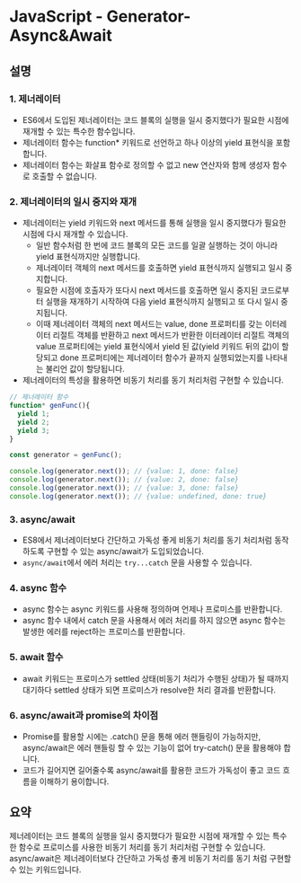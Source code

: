 # JavaScript - Generator-Async&Await

## 설명

### 1. 제너레이터

- ES6에서 도입된 제너레이터는 코드 블록의 실행을 일시 중지했다가 필요한 시점에 재개할 수 있는 특수한 함수입니다.
- 제너레이터 함수는 function* 키워드로 선언하고 하나 이상의 yield 표현식을 포함합니다.
- 제너레이터 함수는 화살표 함수로 정의할 수 없고 new 연산자와 함께 생성자 함수로 호출할 수 없습니다.

### 2. 제너레이터의 일시 중지와 재개

- 제너레이터는 yield 키워드와 next 메서드를 통해 실행을 일시 중지했다가 필요한 시점에 다시 재개할 수 있습니다.
  - 일반 함수처럼 한 번에 코드 블록의 모든 코드를 일괄 실행하는 것이 아니라 yield 표현식까지만 실행합니다.
  - 제너레이터 객체의 next 메서드를 호출하면 yield 표현식까지 실행되고 일시 중지합니다.
  - 필요한 시점에 호출자가 또다시 next 메서드를 호출하면 일시 중지된 코드로부터 실행을 재개하기 시작하여 다음 yield 표현식까지 실행되고 또 다시 일시 중지됩니다.
  - 이때 제너레이터 객체의 next 메서드는 value, done 프로퍼티를 갖는 이터레이터 리절트 객체를 반환하고 next 메서드가 반환한 이터레이터 리절트 객체의 value 프로퍼티에는 yield 표현식에서 yield 된 값(yield 키워드 뒤의 값)이 할당되고 done 프로퍼티에는 제너레이터 함수가 끝까지 실행되었는지를 나타내는 불리언 값이 할당됩니다.
- 제너레이터의 특성을 활용하면 비동기 처리를 동기 처리처럼 구현할 수 있습니다.

```js
// 제너레이터 함수
function* genFunc(){
  yield 1;
  yield 2;
  yield 3;
}

const generator = genFunc();

console.log(generator.next()); // {value: 1, done: false}
console.log(generator.next()); // {value: 2, done: false}
console.log(generator.next()); // {value: 3, done: false}
console.log(generator.next()); // {value: undefined, done: true}
```

### 3. async/await

- ES8에서 제너레이터보다 간단하고 가독성 좋게 비동기 처리를 동기 처리처럼 동작하도록 구현할 수 있는 async/await가 도입되었습니다.
- `async/await`에서 에러 처리는 `try...catch` 문을 사용할 수 있습니다.

### 4. async 함수

- async 함수는 async 키워드를 사용해 정의하며 언제나 프로미스를 반환합니다.
- async 함수 내에서 catch 문을 사용해서 에러 처리를 하지 않으면 async 함수는 발생한 에러를 reject하는 프로미스를 반환합니다.

### 5. await 함수

- await 키워드는 프로미스가 settled 상태(비동기 처리가 수행된 상태)가 될 때까지 대기하다 settled 상태가 되면 프로미스가 resolve한 처리 결과를 반환합니다.

### 6. async/await과 promise의 차이점

- Promise를 활용할 시에는 .catch() 문을 통해 에러 핸들링이 가능하지만, async/await은 에러 핸들링 할 수 있는 기능이 없어 try-catch() 문을 활용해야 합니다.
- 코드가 길어지면 길어줄수록 async/await를 활용한 코드가 가독성이 좋고 코드 흐름을 이해하기 용이합니다.

## 요약

제너레이터는 코드 블록의 실행을 일시 중지했다가 필요한 시점에 재개할 수 있는 특수한 함수로 프로미스를 사용한 비동기 처리를 동기 처리처럼 구현할 수 있습니다.
async/await은 제너레이터보다 간단하고 가독성 좋게 비동기 처리를 동기 처럼 구현할 수 있는 키워드입니다.
